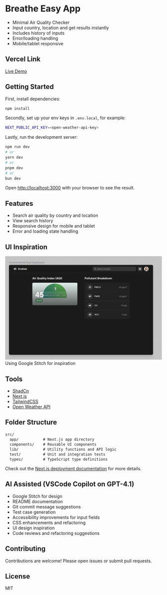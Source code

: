 # Breathe Easy App
- Minimal Air Quality Checker
- Input country, location and get results instantly
- Includes history of inputs
- Error/loading handling
- Mobile/tablet responsive

## Vercel Link
[Live Demo](todo) <!-- Replace 'todo' with your actual Vercel deployment URL -->

## Getting Started

First, install dependencies:
```bash
npm install
```

Secondly, set up your env keys in `.env.local`, for example:
```bash
NEXT_PUBLIC_API_KEY=<open-weather-api-key>
```

Lastly, run the development server:
```bash
npm run dev
# or
yarn dev
# or
pnpm dev
# or
bun dev
```

Open [http://localhost:3000](http://localhost:3000) with your browser to see the result.

## Features

- Search air quality by country and location
- View search history
- Responsive design for mobile and tablet
- Error and loading state handling

## UI Inspiration

![AI Generated Design Inspiration](ai-generated-design-inspiration.png)
Using Google Stitch for inspiration

## Tools

- [ShadCn](https://ui.shadcn.com/)
- [Next.js](https://nextjs.org/)
- [TailwindCSS](https://tailwindcss.com/)
- [Open Weather API](https://openweathermap.org/)

## Folder Structure

```
src/
  app/           # Next.js app directory
  components/    # Reusable UI components
  lib/           # Utility functions and API logic
  test/          # Unit and integration tests
  types/         # TypeScript type definitions
```

Check out the [Next.js deployment documentation](https://nextjs.org/docs/app/building-your-application/deploying) for more details.

## AI Assisted (VSCode Copilot on GPT-4.1)
- Google Stitch for design
- README documentation
- Git commit message suggestions
- Test case generation
- Accessibility improvements for input fields
- CSS enhancements and refactoring
- UI design inspiration
- Code reviews and refactoring suggestions


## Contributing
Contributions are welcome! Please open issues or submit pull requests.

## License
MIT
